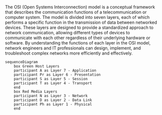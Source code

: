 The OSI (Open Systems Interconnection) model is a conceptual framework that describes the communication functions of a telecommunication or computer system. 
The model is divided into seven layers, each of which performs a specific function in the transmission of data between networked devices. 
These layers are designed to provide a standardized approach to network communication, allowing different types of devices to communicate with each other regardless of their underlying hardware or software. 
By understanding the functions of each layer in the OSI model, network engineers and IT professionals can design, implement, and troubleshoot complex networks more efficiently and effectively.

```mermaid
sequenceDiagram
    box Green Host Layers
    participant A as Layer 7 - Application
    participant Pr as Layer 6 - Presentation
    participant S as Layer 5 - Session
    participant T as Layer 4 - Transport
    end
    box Red Media Layers
    participant N as Layer 3 - Network
    participant D as Layer 2 - Data Link
    participant Ph as Layer 1 - Physical
    end
```
